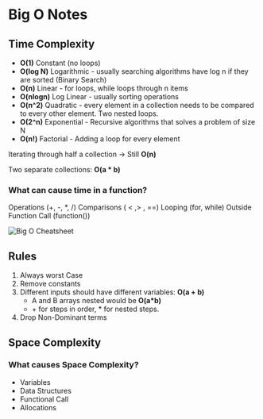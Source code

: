# Big O Notes 

## Time Complexity 
- **O(1)** Constant (no loops)
- **O(log N)** Logarithmic - usually searching algorithms have log n if they are sorted (Binary Search)
- **O(n)**  Linear - for loops, while loops through n items
- **O(nlogn)** Log Linear - usually sorting operations 
- **O(n^2)** Quadratic - every element in a collection needs to be compared to every other element. Two nested loops.
- **O(2^n)** Exponential - Recursive algorithms that solves a problem of size N
- **O(n!)** Factorial - Adding a loop for every element
  

Iterating through half a collection -> Still **O(n)**

Two separate collections: **O(a * b)**

### What can cause time in a function?
Operations (+, -, *, /) 
Comparisons ( < ,> , ==)
Looping (for, while)
Outside Function Call (function())


![Big O Cheatsheet](https://miro.medium.com/max/1400/1*5ZLci3SuR0zM_QlZOADv8Q.jpeg)

## Rules
1. Always worst Case
2. Remove constants
3. Different inputs should have different variables: **O(a + b)**
   + A and B arrays nested would be **O(a*b)**
   +  \+ for steps in order, * for nested steps.
6. Drop Non-Dominant terms
## Space Complexity 

### What causes Space Complexity?
- Variables
- Data Structures
- Functional Call
- Allocations